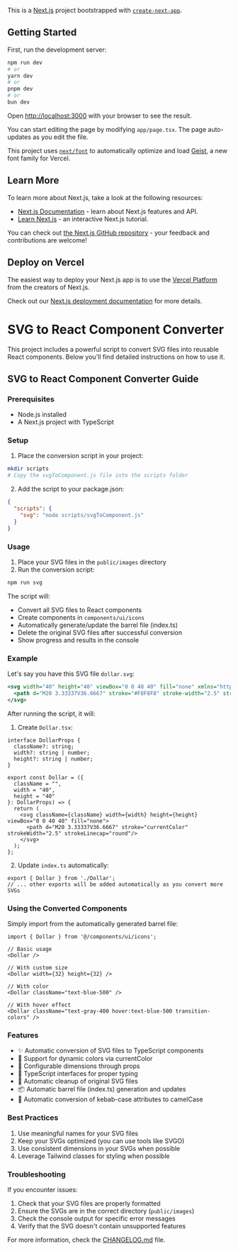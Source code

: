 This is a [Next.js](https://nextjs.org) project bootstrapped with [`create-next-app`](https://nextjs.org/docs/app/api-reference/cli/create-next-app).


## Getting Started

First, run the development server:

```bash
npm run dev
# or
yarn dev
# or
pnpm dev
# or
bun dev
```

Open [http://localhost:3000](http://localhost:3000) with your browser to see the result.

You can start editing the page by modifying `app/page.tsx`. The page auto-updates as you edit the file.

This project uses [`next/font`](https://nextjs.org/docs/app/building-your-application/optimizing/fonts) to automatically optimize and load [Geist](https://vercel.com/font), a new font family for Vercel.

## Learn More

To learn more about Next.js, take a look at the following resources:

- [Next.js Documentation](https://nextjs.org/docs) - learn about Next.js features and API.
- [Learn Next.js](https://nextjs.org/learn) - an interactive Next.js tutorial.

You can check out [the Next.js GitHub repository](https://github.com/vercel/next.js) - your feedback and contributions are welcome!

## Deploy on Vercel

The easiest way to deploy your Next.js app is to use the [Vercel Platform](https://vercel.com/new?utm_medium=default-template&filter=next.js&utm_source=create-next-app&utm_campaign=create-next-app-readme) from the creators of Next.js.


Check out our [Next.js deployment documentation](https://nextjs.org/docs/app/building-your-application/deploying) for more details.

# SVG to React Component Converter

This project includes a powerful script to convert SVG files into reusable React components. Below you'll find detailed instructions on how to use it.

## SVG to React Component Converter Guide

### Prerequisites
- Node.js installed
- A Next.js project with TypeScript

### Setup

1. Place the conversion script in your project:
```bash
mkdir scripts
# Copy the svgToComponent.js file into the scripts folder
```

2. Add the script to your package.json:
```json
{
  "scripts": {
    "svg": "node scripts/svgToComponent.js"
  }
}
```

### Usage

1. Place your SVG files in the `public/images` directory
2. Run the conversion script:
```bash
npm run svg
```

The script will:
- Convert all SVG files to React components
- Create components in `components/ui/icons`
- Automatically generate/update the barrel file (index.ts)
- Delete the original SVG files after successful conversion
- Show progress and results in the console

### Example

Let's say you have this SVG file `dollar.svg`:
```svg
<svg width="40" height="40" viewBox="0 0 40 40" fill="none" xmlns="http://www.w3.org/2000/svg">
  <path d="M20 3.33337V36.6667" stroke="#F8F8F8" stroke-width="2.5" stroke-linecap="round"/>
</svg>
```

After running the script, it will:

1. Create `Dollar.tsx`:
```tsx
interface DollarProps {
  className?: string;
  width?: string | number;
  height?: string | number;
}

export const Dollar = ({ 
  className = "", 
  width = "40",
  height = "40"
}: DollarProps) => {
  return (
    <svg className={className} width={width} height={height} viewBox="0 0 40 40" fill="none">
      <path d="M20 3.33337V36.6667" stroke="currentColor" strokeWidth="2.5" strokeLinecap="round"/>
    </svg>
  );
};
```

2. Update `index.ts` automatically:
```tsx
export { Dollar } from './Dollar';
// ... other exports will be added automatically as you convert more SVGs
```

### Using the Converted Components

Simply import from the automatically generated barrel file:
```tsx
import { Dollar } from '@/components/ui/icons';

// Basic usage
<Dollar />

// With custom size
<Dollar width={32} height={32} />

// With color
<Dollar className="text-blue-500" />

// With hover effect
<Dollar className="text-gray-400 hover:text-blue-500 transition-colors" />
```

### Features

- ✨ Automatic conversion of SVG files to TypeScript components
- 🎨 Support for dynamic colors via currentColor
- 📏 Configurable dimensions through props
- 🧩 TypeScript interfaces for proper typing
- 🧹 Automatic cleanup of original SVG files
- 📦 Automatic barrel file (index.ts) generation and updates
- 🔄 Automatic conversion of kebab-case attributes to camelCase

### Best Practices

1. Use meaningful names for your SVG files
2. Keep your SVGs optimized (you can use tools like SVGO)
3. Use consistent dimensions in your SVGs when possible
4. Leverage Tailwind classes for styling when possible

### Troubleshooting

If you encounter issues:
1. Check that your SVG files are properly formatted
2. Ensure the SVGs are in the correct directory (`public/images`)
3. Check the console output for specific error messages
4. Verify that the SVG doesn't contain unsupported features

For more information, check the [CHANGELOG.md](./CHANGELOG.md) file.
